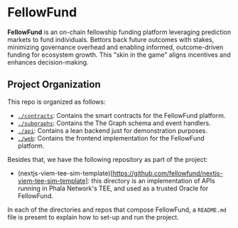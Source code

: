 # FellowFund

**FellowFund** is an on-chain fellowship funding platform leveraging prediction markets to fund individuals. Bettors back future outcomes with stakes, minimizing governance overhead and enabling informed, outcome-driven funding for ecosystem growth. This "skin in the game" aligns incentives and enhances decision-making.

## Project Organization

This repo is organized as follows:

- [`./contracts`](./contracts/): Contains the smart contracts for the FellowFund platform.
- [`./subgraphs`](./subgraphs/): Contains the The Graph schema and event handlers.
- [`./api`](./api/): Contains a lean backend just for demonstration purposes.
- [`./web`](./web/): Contains the frontend implementation for the FellowFund platform.

Besides that, we have the following repository as part of the project:

- (nextjs-viem-tee-sim-template)[https://github.com/fellowfund/nextjs-viem-tee-sim-template]: this directory is an implementation of APIs running in Phala Network's TEE, and used as a trusted Oracle for FellowFund.

In each of the directories and repos that compose FellowFund, a `README.md` file is present to explain how to set-up and run the project.